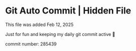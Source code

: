 # Git Auto Commit | Hidden File

This file was added Feb 12, 2025

Just for fun and keeping my daily git commit active 🤪

commit number: 285439
